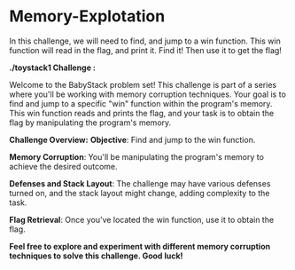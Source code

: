 # Memory-Explotation
In this challenge, we will need to find, and jump to a win function. This win function will read in the flag, and print it. Find it! Then use it to get the flag!

**./toystack1 Challenge :**

Welcome to the BabyStack problem set! This challenge is part of a series where you'll be working with memory corruption techniques. Your goal is to find and jump to a specific "win" function within the program's memory. This win function reads and prints the flag, and your task is to obtain the flag by manipulating the program's memory.

**Challenge Overview:**
**Objective**: Find and jump to the win function.

**Memory Corruption**: You'll be manipulating the program's memory to achieve the desired outcome.

**Defenses and Stack Layout**: The challenge may have various defenses turned on, and the stack layout might change, adding complexity to the task.

**Flag Retrieval**: Once you've located the win function, use it to obtain the flag.


**Feel free to explore and experiment with different memory corruption techniques to solve this challenge. Good luck!**
